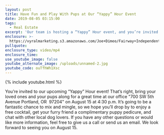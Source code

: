 ```yaml
---
layout: post
title: Have Fun and Play With Pups at Our “Yappy” Hour Event
date: 2019-08-05 03:15:00
tags:
  - Real Estate
excerpt: 'Our team is hosting a “Yappy” Hour event, and you’re invited!'
enclosure: >-
  https://vyralmarketing.s3.amazonaws.com/Joe+Dimeo/Fairway+Independent+Mortgage+Corporation+-+Joe+Dimeo+_+Play+With+Pups+at+Our+Yappy+Hour.mp4
pullquote:
enclosure_type: video/mp4
enclosure_time:
use_youtube_image: false
youtube_alternate_image: /uploads/unnamed-2.jpg
youtube_code: ouTfhWh1Xsc
---
```


{% include youtube.html %}

You’re invited to our upcoming “Yappy” Hour event\! That’s right, bring your loved ones and your pups along for a great time at our office "700 SW 5th Avenue Portland, OR &nbsp;97204" on August 15 at 4:30 p.m. It’s going to be a fantastic chance to mix and mingle, so we hope you’ll drop by to enjoy a free cocktail, get your furry friend a complimentary puppy pedicure, and chat with other local dog lovers. If you have any other questions or would like more information, feel free to give us a call or send us an email. We look forward to seeing you on August 15.&nbsp;